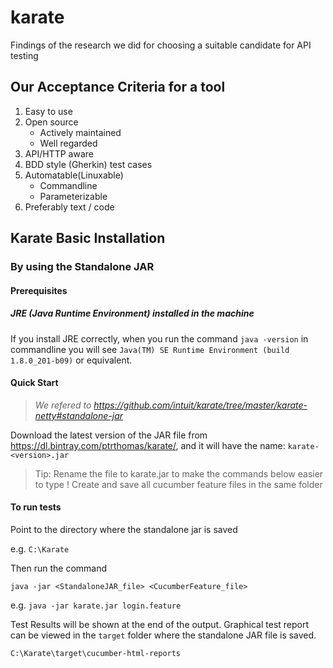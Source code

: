 # karate
Findings of the research we did for choosing a suitable candidate for API testing 

## Our Acceptance Criteria for a tool

1. Easy to use
2. Open source
      - Actively maintained
      - Well regarded
3. API/HTTP aware
4. BDD style (Gherkin) test cases
5. Automatable(Linuxable)
      - Commandline 
      - Parameterizable
6. Preferably text / code


## Karate Basic Installation

### By using the Standalone JAR

#### Prerequisites

 ##### JRE (Java Runtime Environment) installed in the machine
 If you install JRE correctly, when you run the command ```java -version``` in commandline you will see ```Java(TM) SE Runtime Environment (build 1.8.0_201-b09)``` or equivalent.
 
 #### Quick Start
 
> *We refered to 
https://github.com/intuit/karate/tree/master/karate-netty#standalone-jar*

Download the latest version of the JAR file from https://dl.bintray.com/ptrthomas/karate/, and it will have the name: ```karate-<version>.jar```
  > Tip: Rename the file to karate.jar to make the commands below easier to type !
Create and save all cucumber feature files in the same folder

#### To run tests

Point to the directory where the standalone jar is saved

e.g.
```C:\Karate```

Then run the command

```java -jar <StandaloneJAR_file> <CucumberFeature_file>```

e.g. 
```java -jar karate.jar login.feature```

Test Results will be shown at the end of the output.
Graphical test report can be viewed in the ```target``` folder where the standalone JAR file is saved.
  
```C:\Karate\target\cucumber-html-reports```




